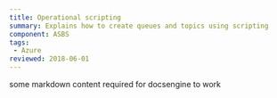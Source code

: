```yaml
---
title: Operational scripting
summary: Explains how to create queues and topics using scripting
component: ASBS
tags:
 - Azure
reviewed: 2018-06-01
---
```


some markdown content required for docsengine to work
